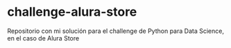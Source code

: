 # challenge-alura-store
Repositorio con mi solución para el challenge de Python para Data Science, en el caso de Alura Store
